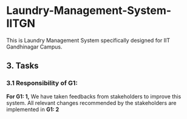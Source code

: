 # Laundry-Management-System-IITGN
This is Laundry Management System specifically designed for IIT Gandhinagar Campus.

## 3. Tasks
### 3.1 Responsibility of G1:
**For G1: 1,** We have taken feedbacks from stakeholders to improve this system. All relevant changes recommended by the stakeholders are implemented in **G1: 2** 

